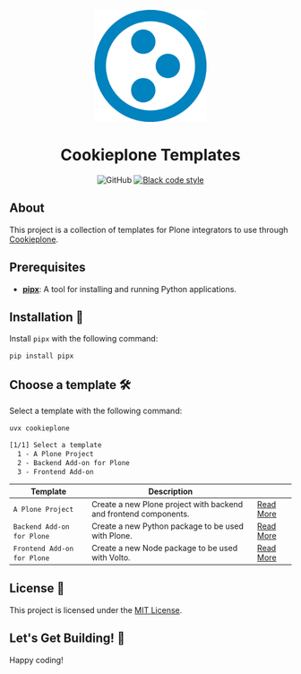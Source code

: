 <p align="center">
    <img alt="Plone Logo" width="200px" src="https://raw.githubusercontent.com/plone/.github/main/plone-logo.png">
</p>

<h1 align="center">
  Cookieplone Templates
</h1>

<div align="center">

![GitHub](https://img.shields.io/github/license/plone/cookieplone-templates)
[![Black code style](https://img.shields.io/badge/code%20style-black-000000.svg)](https://github.com/ambv/black)

</div>

## About

This project is a collection of templates for Plone integrators to use through [Cookieplone](https://github.com/plone/cookieplone "Link to the GitHub repository of Cookieplone").

## Prerequisites

- **[pipx](https://pipx.pypa.io/stable/ "Link to the website of pipx")**: A tool for installing and running Python applications.

## Installation 💾

Install `pipx` with the following command:

```shell
pip install pipx
```

## Choose a template 🛠️

Select a template with the following command:

```shell
uvx cookieplone
```

```text
[1/1] Select a template
  1 - A Plone Project
  2 - Backend Add-on for Plone
  3 - Frontend Add-on
```

| Template | Description |  |
| --------- | --------- | --------- |
| `A Plone Project`  | Create a new Plone project with backend and frontend components. | [Read More](./project/README.md) |
| `Backend Add-on for Plone`  | Create a new Python package to be used with Plone. | [Read More](./backend_addon/README.md) |
| `Frontend Add-on for Plone`  | Create a new Node package to be used with Volto. | [Read More](./frontend_addon/README.md) |

## License 📜

This project is licensed under the [MIT License](/LICENSE).

## Let's Get Building! 🚀

Happy coding!
